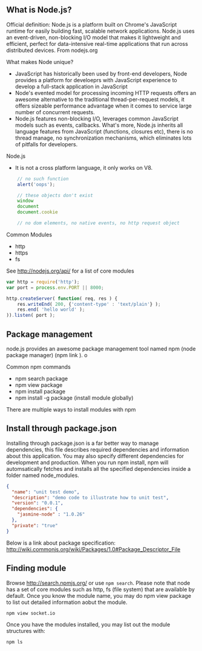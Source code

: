 What is Node.js?
--------
Official definition: Node.js is a platform built on Chrome's JavaScript runtime for easily building fast, scalable network applications. Node.js uses an event-driven, non-blocking I/O model that makes it lightweight and efficient, perfect for data-intensive real-time applications that run across distributed devices. From nodejs.org

What makes Node unique?
- JavaScript has historically been used by front-end developers, Node provides a platform for develoeprs with JavaScript experience to develop a full-stack application in JavaScript
- Node's evented model for processing incoming HTTP requests offers an awesome alternative to the traditional thread-per-request models, it offers sizeable performance advantage when it comes to
service large number of concurrent requests.
- Node.js features non-blocking I/O, leverages common JavaScript models such as events, callbacks. What's more, Node.js inherits all language features from JavaScript (functions, closures etc), there is no thread manage, no synchronization mechanisms, which eliminates lots of pitfalls for developers.

Node.js
- It is not a cross platform language, it only works on V8.

```javascript
    // no such function
    alert('oops');

    // these objects don't exist
    window
    document
    document.cookie

    // no dom elements, no native events, no http request object
```

Common Modules
- http
- https
- fs

See http://nodejs.org/api/ for a list of core modules

```javascript
var http = require('http');
var port = process.env.PORT || 8000;

http.createServer( function( req, res ) {
    res.writeEnd( 200, {'content-type' : 'text/plain'} );
    res.end( 'hello world' );
)).listen( port );
```

Package management
---------
node.js provides an awesome package management tool named npm (node package manager) (npm link ). o

Common npm commands
- npm search package
- npm view package
- npm install package
- npm install -g package (install module globally)

There are multiple ways to install modules with npm

Install through package.json
---------
Installing through package.json is a far better way to manage dependencies, this file describes required dependencies and information about
this application. You may also specify different dependencies for development and production.  When you run npm install, npm will automsatically
fetches and installs all the specified dependencies inside a folder named node_modules.

```json
{
  "name": "unit test demo",
  "description": "demo code to illustrate how to unit test",
  "version": "0.0.1",
  "dependencies": {
    "jasmine-node" : "1.0.26"
  },
  "private": "true"
}
```

Below is a link about package specification:
http://wiki.commonjs.org/wiki/Packages/1.0#Package_Descriptor_File

Finding module
---------
Browse http://search.npmjs.org/ or use `npm search`. Please note that node has a set of core modules such as http, fs (file system) that are available by default.
Once you know the module name, you may do npm view package to list out detailed information aobut the module.

```
npm view socket.io
```

Once you have the modules installed, you may list out the module structures with:
```
npm ls
```
